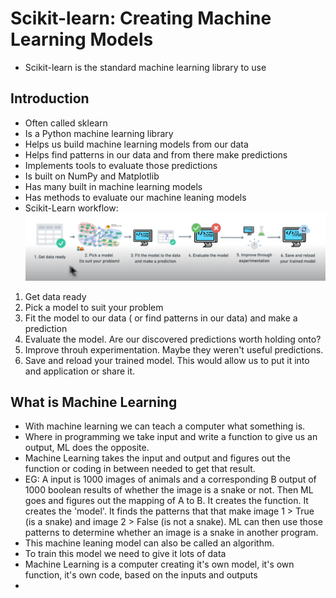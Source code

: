 # Scikit-learn: Creating Machine Learning Models

- Scikit-learn is the standard machine learning library to use

## Introduction

- Often called sklearn
- Is a Python machine learning library
- Helps us build machine learning models from our data
- Helps find patterns in our data and from there make predictions
- Implements tools to evaluate those predictions
- Is built on NumPy and Matplotlib
- Has many built in machine learning models
- Has methods to evaluate our machine leaning models
- Scikit-Learn workflow:
  ![Scikit-learn workflow](scikit-learn-workflow.png)

1. Get data ready
2. Pick a model to suit your problem
3. Fit the model to our data ( or find patterns in our data) and make a prediction
4. Evaluate the model. Are our discovered predictions worth holding onto?
5. Improve throuh experimentation. Maybe they weren't useful predictions.
6. Save and reload your trained model. This would allow us to put it into and application or share it.

## What is Machine Learning

- With machine learning we can teach a computer what something is.
- Where in programming we take input and write a function to give us an output, ML does the opposite.
- Machine Learning takes the input and output and figures out the function or coding in between needed to get that result.
- EG: A input is 1000 images of animals and a corresponding B output of 1000 boolean results of whether the image is a snake or not. Then ML goes and figures out the mapping of A to B. It creates the function. It creates the 'model'. It finds the patterns that that make image 1 > True (is a snake) and image 2 > False (is not a snake). ML can then use those patterns to determine whether an image is a snake in another program.
- This machine leaning model can also be called an algorithm.
- To train this model we need to give it lots of data
- Machine Learning is a computer creating it's own model, it's own function, it's own code, based on the inputs and outputs
-
